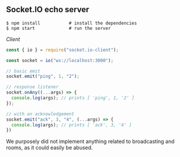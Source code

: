 
## Socket.IO echo server

```
$ npm install           # install the dependencies
$ npm start             # run the server
```

*Client*

```js
const { io } = require("socket.io-client");

const socket = io("ws://localhost:3000");

// basic emit
socket.emit("ping", 1, "2");

// response listener
socket.onAny((...args) => {
  console.log(args); // prints [ 'ping', 1, '2' ]
});

// with an acknowledgement
socket.emit("ack", 3, "4", (...args) => {
  console.log(args); // prints [ 'ack', 3, '4' ]
})
```

We purposely did not implement anything related to broadcasting and rooms, as it could easily be abused.
